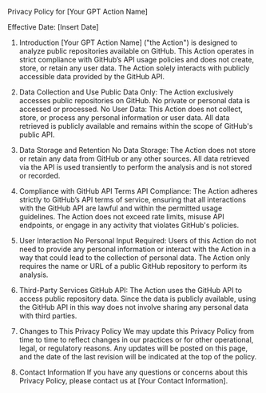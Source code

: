 Privacy Policy for [Your GPT Action Name]

Effective Date: [Insert Date]

1. Introduction
[Your GPT Action Name] ("the Action") is designed to analyze public repositories available on GitHub. This Action operates in strict compliance with GitHub’s API usage policies and does not create, store, or retain any user data. The Action solely interacts with publicly accessible data provided by the GitHub API.

2. Data Collection and Use
Public Data Only: The Action exclusively accesses public repositories on GitHub. No private or personal data is accessed or processed.
No User Data: This Action does not collect, store, or process any personal information or user data. All data retrieved is publicly available and remains within the scope of GitHub's public API.
3. Data Storage and Retention
No Data Storage: The Action does not store or retain any data from GitHub or any other sources. All data retrieved via the API is used transiently to perform the analysis and is not stored or recorded.
4. Compliance with GitHub API Terms
API Compliance: The Action adheres strictly to GitHub’s API terms of service, ensuring that all interactions with the GitHub API are lawful and within the permitted usage guidelines. The Action does not exceed rate limits, misuse API endpoints, or engage in any activity that violates GitHub's policies.
5. User Interaction
No Personal Input Required: Users of this Action do not need to provide any personal information or interact with the Action in a way that could lead to the collection of personal data. The Action only requires the name or URL of a public GitHub repository to perform its analysis.
6. Third-Party Services
GitHub API: The Action uses the GitHub API to access public repository data. Since the data is publicly available, using the GitHub API in this way does not involve sharing any personal data with third parties.
7. Changes to This Privacy Policy
We may update this Privacy Policy from time to time to reflect changes in our practices or for other operational, legal, or regulatory reasons. Any updates will be posted on this page, and the date of the last revision will be indicated at the top of the policy.

8. Contact Information
If you have any questions or concerns about this Privacy Policy, please contact us at [Your Contact Information].
